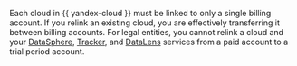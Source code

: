 Each cloud in {{ yandex-cloud }} must be linked to only a single billing account. If you relink an existing cloud, you are effectively transferring it between billing accounts. For legal entities, you cannot relink a cloud and your [DataSphere](../../datasphere/), [Tracker](../../tracker/), and [DataLens](../../datalens/) services from a paid account to a trial period account.
